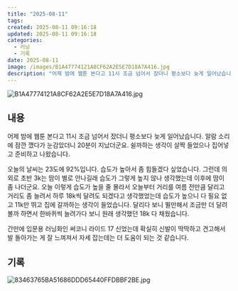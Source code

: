 ```yaml
---
title: "2025-08-11"
tags:
created: 2025-08-11 09:16:18
updated: 2025-08-11 09:16:18
categories:
  - 러닝
  - 기록
date: 2025-08-11
image: /images/B1A47774121A8CF62A2E5E7D18A7A416.jpg
description: "어제 밤에 웹툰 본다고 11시 조금 넘어서 잤더니 평소보다 늦게 일어났습니다. 알람 소리에 잠깐 깼다가 눈감았더니 20분이 지났더군요. 쉴까하는 생각이 살짝 들었으나 집어넣고 준비하고 나왔습니다. 오늘의 날씨는 23도에 92%입니다. 습도가 높아서 좀 힘들겠다 싶었습니다. 그런데 의외로"
---
```


![B1A47774121A8CF62A2E5E7D18A7A416.jpg](/images/B1A47774121A8CF62A2E5E7D18A7A416.jpg)
 
 

## 내용

어제 밤에 웹툰 본다고 11시 조금 넘어서 잤더니 평소보다 늦게 일어났습니다. 알람 소리에 잠깐 깼다가 눈감았더니 20분이 지났더군요. 쉴까하는 생각이 살짝 들었으나 집어넣고 준비하고 나왔습니다.

오늘의 날씨는 23도에 92%입니다. 습도가 높아서 좀 힘들겠다 싶었습니다. 그런데 의외로 초반 3k는 땀이 별로 안나길래 습도가 그렇게 높지 않나 생각했는데 이후에 땀이 좀 나더군요. 오늘 이렇게 습도가 높을 줄 몰라서 오늘부터 거리를 여름 전만큼 달리고 거리도 좀 늘려서 하루 18k씩 달려도 되겠다고 생각했었는데 습도가 높으니 다 필요 없고 11k만 뛰고 집에 갈까하는 생각이 들었습니다. 달리다 보니 뛸만해서 조금만 더 달려볼까 하면서 한바퀴씩 늘려가다 보니 원래 생각했던 18k 다 채웠습니다.

간만에 입문용 러닝화인 써코니 라이드 17 신었는데 확실히 신발이 딱딱하고 견고해서 발 돌아가는 게 잘 느껴져서 자세 잡는데는 더 도움이 되는 것 같습니다.

## 기록

 
 ![83463765BA51686DDD65440FFDBBF2BE.jpg](/images/83463765BA51686DDD65440FFDBBF2BE.jpg)
